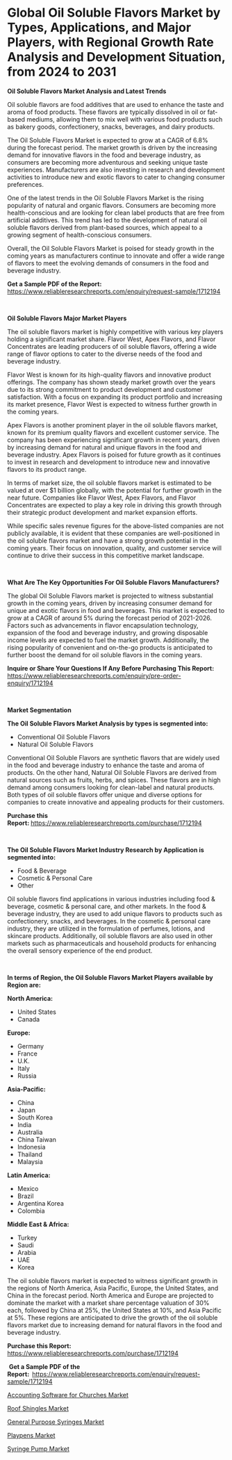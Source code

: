 <p><h1>Global Oil Soluble Flavors Market by Types, Applications, and Major Players, with Regional Growth Rate Analysis and Development Situation, from 2024 to 2031</h1></p><p><strong>Oil Soluble Flavors Market Analysis and Latest Trends</strong></p>
<p><p>Oil soluble flavors are food additives that are used to enhance the taste and aroma of food products. These flavors are typically dissolved in oil or fat-based mediums, allowing them to mix well with various food products such as bakery goods, confectionery, snacks, beverages, and dairy products.</p><p>The Oil Soluble Flavors Market is expected to grow at a CAGR of 6.8% during the forecast period. The market growth is driven by the increasing demand for innovative flavors in the food and beverage industry, as consumers are becoming more adventurous and seeking unique taste experiences. Manufacturers are also investing in research and development activities to introduce new and exotic flavors to cater to changing consumer preferences.</p><p>One of the latest trends in the Oil Soluble Flavors Market is the rising popularity of natural and organic flavors. Consumers are becoming more health-conscious and are looking for clean label products that are free from artificial additives. This trend has led to the development of natural oil soluble flavors derived from plant-based sources, which appeal to a growing segment of health-conscious consumers.</p><p>Overall, the Oil Soluble Flavors Market is poised for steady growth in the coming years as manufacturers continue to innovate and offer a wide range of flavors to meet the evolving demands of consumers in the food and beverage industry.</p></p>
<p><strong>Get a Sample PDF of the Report:&nbsp;</strong> <a href="https://www.reliableresearchreports.com/enquiry/request-sample/1712194">https://www.reliableresearchreports.com/enquiry/request-sample/1712194</a></p>
<p>&nbsp;</p>
<p><strong>Oil Soluble Flavors Major Market Players</strong></p>
<p><p>The oil soluble flavors market is highly competitive with various key players holding a significant market share. Flavor West, Apex Flavors, and Flavor Concentrates are leading producers of oil soluble flavors, offering a wide range of flavor options to cater to the diverse needs of the food and beverage industry.</p><p>Flavor West is known for its high-quality flavors and innovative product offerings. The company has shown steady market growth over the years due to its strong commitment to product development and customer satisfaction. With a focus on expanding its product portfolio and increasing its market presence, Flavor West is expected to witness further growth in the coming years.</p><p>Apex Flavors is another prominent player in the oil soluble flavors market, known for its premium quality flavors and excellent customer service. The company has been experiencing significant growth in recent years, driven by increasing demand for natural and unique flavors in the food and beverage industry. Apex Flavors is poised for future growth as it continues to invest in research and development to introduce new and innovative flavors to its product range.</p><p>In terms of market size, the oil soluble flavors market is estimated to be valued at over $1 billion globally, with the potential for further growth in the near future. Companies like Flavor West, Apex Flavors, and Flavor Concentrates are expected to play a key role in driving this growth through their strategic product development and market expansion efforts.</p><p>While specific sales revenue figures for the above-listed companies are not publicly available, it is evident that these companies are well-positioned in the oil soluble flavors market and have a strong growth potential in the coming years. Their focus on innovation, quality, and customer service will continue to drive their success in this competitive market landscape.</p></p>
<p>&nbsp;</p>
<p><strong>What Are The Key Opportunities For Oil Soluble Flavors Manufacturers?</strong></p>
<p><p>The global Oil Soluble Flavors market is projected to witness substantial growth in the coming years, driven by increasing consumer demand for unique and exotic flavors in food and beverages. This market is expected to grow at a CAGR of around 5% during the forecast period of 2021-2026. Factors such as advancements in flavor encapsulation technology, expansion of the food and beverage industry, and growing disposable income levels are expected to fuel the market growth. Additionally, the rising popularity of convenient and on-the-go products is anticipated to further boost the demand for oil soluble flavors in the coming years.</p></p>
<p><strong>Inquire or Share Your Questions If Any Before Purchasing This Report:</strong> <a href="https://www.reliableresearchreports.com/enquiry/pre-order-enquiry/1712194">https://www.reliableresearchreports.com/enquiry/pre-order-enquiry/1712194</a></p>
<p>&nbsp;</p>
<p><strong>Market Segmentation</strong></p>
<p><strong>The Oil Soluble Flavors Market Analysis by types is segmented into:</strong></p>
<p><ul><li>Conventional Oil Soluble Flavors</li><li>Natural Oil Soluble Flavors</li></ul></p>
<p><p>Conventional Oil Soluble Flavors are synthetic flavors that are widely used in the food and beverage industry to enhance the taste and aroma of products. On the other hand, Natural Oil Soluble Flavors are derived from natural sources such as fruits, herbs, and spices. These flavors are in high demand among consumers looking for clean-label and natural products. Both types of oil soluble flavors offer unique and diverse options for companies to create innovative and appealing products for their customers.</p></p>
<p><strong>Purchase this Report:&nbsp;</strong><a href="https://www.reliableresearchreports.com/purchase/1712194">https://www.reliableresearchreports.com/purchase/1712194</a></p>
<p>&nbsp;</p>
<p><strong>The Oil Soluble Flavors Market Industry Research by Application is segmented into:</strong></p>
<p><ul><li>Food & Beverage</li><li>Cosmetic & Personal Care</li><li>Other</li></ul></p>
<p><p>Oil soluble flavors find applications in various industries including food & beverage, cosmetic & personal care, and other markets. In the food & beverage industry, they are used to add unique flavors to products such as confectionery, snacks, and beverages. In the cosmetic & personal care industry, they are utilized in the formulation of perfumes, lotions, and skincare products. Additionally, oil soluble flavors are also used in other markets such as pharmaceuticals and household products for enhancing the overall sensory experience of the end product.</p></p>
<p>&nbsp;</p>
<p><strong>In terms of Region, the Oil Soluble Flavors Market Players available by Region are:</strong></p>
<p>
    <p> <strong> North America: </strong>
        <ul>
            <li>United States</li>
            <li>Canada</li>
        </ul>
        </p> 
    <p> <strong> Europe: </strong>
        <ul>
            <li>Germany</li>
            <li>France</li>
            <li>U.K.</li>
            <li>Italy</li>
            <li>Russia</li>
        </ul>
        </p> 
    <p> <strong> Asia-Pacific: </strong>
        <ul>
            <li>China</li>
            <li>Japan</li>
            <li>South Korea</li>
            <li>India</li>
            <li>Australia</li>
            <li>China Taiwan</li>
            <li>Indonesia</li>
            <li>Thailand</li>
            <li>Malaysia</li>
        </ul>
        </p> 
    <p> <strong> Latin America: </strong>
        <ul>
            <li>Mexico</li>
            <li>Brazil</li>
            <li>Argentina Korea</li>
            <li>Colombia</li>
        </ul>
        </p> 
    <p> <strong> Middle East & Africa: </strong>
        <ul>
            <li>Turkey</li>
            <li>Saudi</li>
            <li>Arabia</li>
            <li>UAE</li>
            <li>Korea</li>
        </ul>
    </p>
    </p>
<p><p>The oil soluble flavors market is expected to witness significant growth in the regions of North America, Asia Pacific, Europe, the United States, and China in the forecast period. North America and Europe are projected to dominate the market with a market share percentage valuation of 30% each, followed by China at 25%, the United States at 10%, and Asia Pacific at 5%. These regions are anticipated to drive the growth of the oil soluble flavors market due to increasing demand for natural flavors in the food and beverage industry.</p></p>
<p><strong>Purchase this Report: </strong><a href="https://www.reliableresearchreports.com/purchase/1712194">https://www.reliableresearchreports.com/purchase/1712194</a></p>
<p>&nbsp;<strong>Get a Sample PDF of the Report:&nbsp;&nbsp;</strong><a href="https://www.reliableresearchreports.com/enquiry/request-sample/1712194">https://www.reliableresearchreports.com/enquiry/request-sample/1712194</a></p>
<p><strong></strong></p>
<p><p><a href="https://github.com/arionmp/Market-Research-Report-List-2/blob/main/accounting-software-for-churches-market.md">Accounting Software for Churches Market</a></p><p><a href="https://github.com/luckyshygirl/Market-Research-Report-List-3/blob/main/roof-shingles-market.md">Roof Shingles Market</a></p><p><a href="https://github.com/lataunyatinikmelvin59ilbd0dv/Market-Research-Report-List-1/blob/main/general-purpose-syringes-market.md">General Purpose Syringes Market</a></p><p><a href="https://github.com/markusgodoy/Market-Research-Report-List-2/blob/main/playpens-market.md">Playpens Market</a></p><p><a href="https://github.com/pgtimber/Market-Research-Report-List-1/blob/main/syringe-pump-market.md">Syringe Pump Market</a></p></p>
